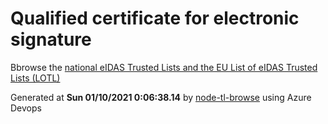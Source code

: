 # Qualified certificate for electronic signature 
 Bbrowse the [national eIDAS Trusted Lists and the EU List of eIDAS Trusted Lists (LOTL)](https://webgate.ec.europa.eu/tl-browser/#/) 
 
 
Generated at **Sun 01/10/2021  0:06:38.14** by [node-tl-browse](https://github.com/ymedlop/node-tl-browser) using Azure Devops 
